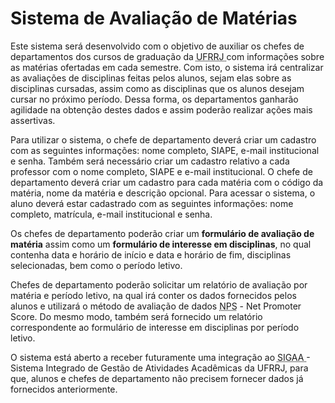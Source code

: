 # Sistema de Avaliação de Matérias

<p>Este sistema será desenvolvido com o objetivo de auxiliar os chefes de departamentos dos cursos de graduação da <abbr title="Universidade Federal Rural do Rio de Janeiro"> UFRRJ </abbr> com informações sobre as matérias ofertadas em cada semestre. Com isto, o sistema irá centralizar as avaliações de disciplinas feitas pelos alunos, sejam elas sobre as disciplinas cursadas, assim como as disciplinas que os alunos desejam cursar no próximo período.  Dessa forma, os departamentos ganharão agilidade na obtenção destes dados e assim poderão realizar ações mais assertivas.</p>

<p> Para utilizar o sistema, o chefe de departamento deverá criar um cadastro com as seguintes informações: nome completo, SIAPE, e-mail institucional e senha. Também será necessário criar um cadastro relativo a cada professor com o nome completo, SIAPE e e-mail institucional. O chefe de departamento deverá criar um cadastro para cada matéria com o código da matéria, nome da matéria e descrição opcional. Para acessar o sistema, o aluno deverá estar cadastrado com as seguintes informações: nome completo, matrícula, e-mail institucional e senha. </p>

<p> Os chefes de departamento poderão criar um <strong>formulário de avaliação de matéria</strong> assim como um <strong>formulário de interesse em disciplinas</strong>, no qual contenha data e horário de início e data e horário de fim, disciplinas selecionadas, bem como o período letivo. </p>

<p>Chefes de departamento poderão solicitar um relatório de avaliação por matéria e período letivo, na qual irá conter os dados fornecidos pelos alunos e utilizará o método de avaliação de dados <abbr title="Net Promoter Score">NPS</abbr> - <span lang="en">Net Promoter Score</span>. Do mesmo modo, também será fornecido um relatório correspondente ao formulário de interesse em disciplinas por período letivo.</p>

<p>O sistema está aberto a receber futuramente uma integração ao <abbr title="Sistema de Gestão de Atividades Acadêmicas"> SIGAA </abbr> - Sistema Integrado de Gestão de Atividades Acadêmicas da UFRRJ, para que, alunos e chefes de departamento não precisem fornecer dados já fornecidos anteriormente.</p>
